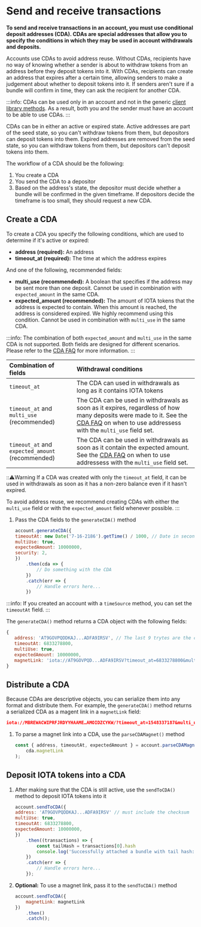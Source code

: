 # Send and receive transactions

**To send and receive transactions in an account, you must use conditional deposit addresses (CDA). CDAs are special addresses that allow you to specify the conditions in which they may be used in account withdrawals and deposits.**

Accounts use CDAs to avoid address reuse. Without CDAs, recipients have no way of knowing whether a sender is about to withdraw tokens from an address before they deposit tokens into it. With CDAs, recipients can create an address that expires after a certain time, allowing senders to make a judgement about whether to deposit tokens into it. If senders aren't sure if a bundle will confirm in time, they can ask the recipient for another CDA.

:::info:
CDAs can be used only in an account and not in the generic [client library methods](root://client-libraries/0.1/introduction/overview.md). As a result, both you and the sender must have an account to be able to use CDAs.
:::

CDAs can be in either an active or expired state. Active addresses are part of the seed state, so you can't withdraw tokens from them, but depositors can deposit tokens into them. Expired addresses are removed from the seed state, so you can withdraw tokens from them, but depositors can't deposit tokens into them.

The workflow of a CDA should be the following:

1. You create a CDA
2. You send the CDA to a depositor
3. Based on the address's state, the depositor must decide whether a bundle will be confirmed in the given timeframe. If depositors decide the timeframe is too small, they should request a new CDA.

## Create a CDA

To create a CDA you specify the following conditions, which are used to determine if it's active or expired:

* **address (required):** An address
* **timeout_at (required):** The time at which the address expires

And one of the following, recommended fields:

* **multi_use (recommended):** A boolean that specifies if the address may be sent more than one deposit. Cannot be used in combination with `expected_amount` in the same CDA.
* **expected_amount (recommended):** The amount of IOTA tokens that the address is expected to contain. When this amount is reached, the address is considered expired. We highly recommend using this condition. Cannot be used in combination with `multi_use` in the same CDA.

:::info:
The combination of both `expected_amount` and `multi_use` in the same CDA is not supported. Both fields are designed for different scenarios. Please refer to the [CDA FAQ](../references/cda-faq.md) for more information.
:::

|  **Combination of fields** | **Withdrawal conditions**
| :----------| :----------|
|`timeout_at` |The CDA can used in withdrawals as long as it contains IOTA tokens|
|`timeout_at` and `multi_use` (recommended) |The CDA can be used in withdrawals as soon as it expires, regardless of how many deposits were made to it. See the [CDA FAQ](../references/cda-faq.md) on when to use addressess with the `multi_use` field set. |
|`timeout_at` and `expected_amount` (recommended) | The CDA can be used in withdrawals as soon as it contain the expected amount. See the [CDA FAQ](../references/cda-faq.md) on when to use addressess with the `multi_use` field set.|

:::warning:Warning
If a CDA was created with only the `timeout_at` field, it can be used in withdrawals as soon as it has a non-zero balance even if it hasn't expired. 

To avoid address reuse, we recommend creating CDAs with either the `multi_use` field or with the `expected_amount` field whenever possible.
:::

1. Pass the CDA fields to the `generateCDA()` method

    ```js
    account.generateCDA({
    timeoutAt: new Date('7-16-2186').getTime() / 1000, // Date in seconds
    multiUse: true,
    expectedAmount: 10000000,
    security: 2,
    })
        .then(cda => {
            // Do something with the CDA
        })
        .catch(err => {
            // Handle errors here...
        })
    ```

:::info:
If you created an account with a `timeSource` method, you can set the `timeoutAt` field.
:::

The `generateCDA()` method returns a CDA object with the following fields:
```js
{
   address: 'AT9GOVPQDDKAJ...ADFA9IRSV', // The last 9 trytes are the checksum
   timeoutAt: 6833278800,
   multiUse: true,
   expectedAmount: 10000000,
   magnetLink: 'iota://AT9GOVPQD...ADFA9IRSV?timeout_at=6833278800&multi_use=1&expected_amount:10000000'
}
```

## Distribute a CDA

Because CDAs are descriptive objects, you can serialize them into any format and distribute them. For example, the `generateCDA()` method returns a serialized CDA as a magent link in a `magnetLink` field:

```json
iota://MBREWACWIPRFJRDYYHAAME…AMOIDZCYKW/?timeout_at=1548337187&multi_use=true&expected_amount=0
```

1. To parse a magnet link into a CDA, use the `parseCDAMagnet()` method

    ```js
    const { address, timeoutAt, expectedAmount } = account.parseCDAMagnet(
        cda.magnetLink
    );
    ```

## Deposit IOTA tokens into a CDA

1. After making sure that the CDA is still active, use the `sendToCDA()` method to deposit IOTA tokens into it

    ```js
    account.sendToCDA({
    address: 'AT9GOVPQDDKAJ...ADFA9IRSV' // must include the checksum
    multiUse: true,
    timeoutAt: 6833278800,
    expectedAmount: 10000000,
    })
        .then((transactions) => {
            const tailHash = transactions[0].hash
            console.log('Successfully attached a bundle with tail hash:', tailHash)
        })
        .catch(err => {
            // Handle errors here...
        });
    ```

2. **Optional:** To use a magnet link, pass it to the `sendToCDA()` method

    ```js
    account.sendToCDA({
        magnetLink: magnetLink
    })
        .then()
        .catch();
    ```